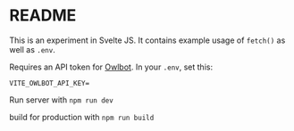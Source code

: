 # README

This is an experiment in Svelte JS. It contains example usage of `fetch()` as well as `.env`.

Requires an API token for [Owlbot](https://owlbot.info). In your `.env`, set this:
```
VITE_OWLBOT_API_KEY=
```

Run server with 
`npm run dev`

build for production with
`npm run build`